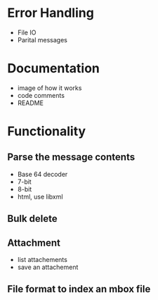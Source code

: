 # Error Handling
- File IO
- Parital messages

# Documentation
- image of how it works
- code comments
- README

# Functionality

## Parse the message contents
- Base 64 decoder
- 7-bit
- 8-bit
- html, use libxml

## Bulk delete

## Attachment
- list attachements
- save an attachement

## File format to index an mbox file
